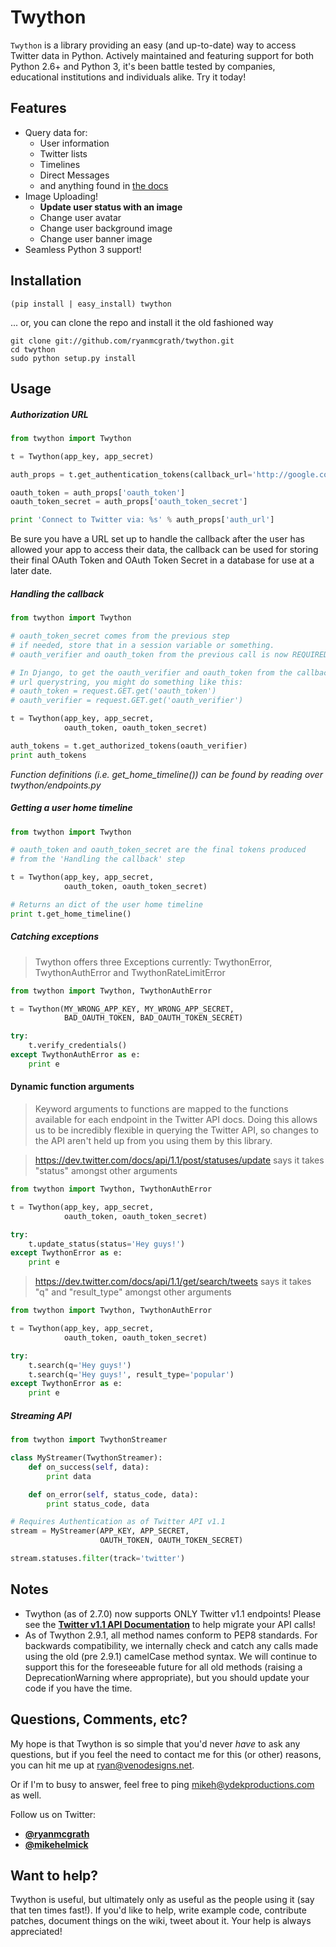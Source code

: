 Twython
=======

```Twython``` is a library providing an easy (and up-to-date) way to access Twitter data in Python. Actively maintained and featuring support for both Python 2.6+ and Python 3, it's been battle tested by companies, educational institutions and individuals alike. Try it today!

Features
--------

* Query data for:
   - User information
   - Twitter lists
   - Timelines
   - Direct Messages
   - and anything found in [the docs](https://dev.twitter.com/docs/api/1.1)
* Image Uploading!
   - **Update user status with an image**
   - Change user avatar
   - Change user background image
   - Change user banner image
* Seamless Python 3 support!

Installation
------------

    (pip install | easy_install) twython

... or, you can clone the repo and install it the old fashioned way

    git clone git://github.com/ryanmcgrath/twython.git
    cd twython
    sudo python setup.py install

Usage
-----

##### Authorization URL

```python
from twython import Twython

t = Twython(app_key, app_secret)

auth_props = t.get_authentication_tokens(callback_url='http://google.com')

oauth_token = auth_props['oauth_token']
oauth_token_secret = auth_props['oauth_token_secret']

print 'Connect to Twitter via: %s' % auth_props['auth_url']
```

Be sure you have a URL set up to handle the callback after the user has allowed your app to access their data, the callback can be used for storing their final OAuth Token and OAuth Token Secret in a database for use at a later date.

##### Handling the callback

```python
from twython import Twython

# oauth_token_secret comes from the previous step
# if needed, store that in a session variable or something.
# oauth_verifier and oauth_token from the previous call is now REQUIRED # to pass to get_authorized_tokens

# In Django, to get the oauth_verifier and oauth_token from the callback
# url querystring, you might do something like this:
# oauth_token = request.GET.get('oauth_token')
# oauth_verifier = request.GET.get('oauth_verifier')

t = Twython(app_key, app_secret,
            oauth_token, oauth_token_secret)

auth_tokens = t.get_authorized_tokens(oauth_verifier)
print auth_tokens
```

*Function definitions (i.e. get_home_timeline()) can be found by reading over twython/endpoints.py*

##### Getting a user home timeline

```python
from twython import Twython

# oauth_token and oauth_token_secret are the final tokens produced
# from the 'Handling the callback' step

t = Twython(app_key, app_secret,
            oauth_token, oauth_token_secret)

# Returns an dict of the user home timeline
print t.get_home_timeline()
```

##### Catching exceptions
> Twython offers three Exceptions currently: TwythonError, TwythonAuthError and TwythonRateLimitError

```python
from twython import Twython, TwythonAuthError

t = Twython(MY_WRONG_APP_KEY, MY_WRONG_APP_SECRET,
            BAD_OAUTH_TOKEN, BAD_OAUTH_TOKEN_SECRET)

try:
    t.verify_credentials()
except TwythonAuthError as e:
    print e
```

#### Dynamic function arguments
> Keyword arguments to functions are mapped to the functions available for each endpoint in the Twitter API docs. Doing this allows us to be incredibly flexible in querying the Twitter API, so changes to the API aren't held up from you using them by this library.

> https://dev.twitter.com/docs/api/1.1/post/statuses/update says it takes "status" amongst other arguments

```python
from twython import Twython, TwythonAuthError

t = Twython(app_key, app_secret,
            oauth_token, oauth_token_secret)

try:
    t.update_status(status='Hey guys!')
except TwythonError as e:
    print e
```

> https://dev.twitter.com/docs/api/1.1/get/search/tweets says it takes "q" and "result_type" amongst other arguments

```python
from twython import Twython, TwythonAuthError

t = Twython(app_key, app_secret,
            oauth_token, oauth_token_secret)

try:
    t.search(q='Hey guys!')
    t.search(q='Hey guys!', result_type='popular')
except TwythonError as e:
    print e
```

##### Streaming API

```python
from twython import TwythonStreamer

class MyStreamer(TwythonStreamer):
    def on_success(self, data):
        print data

    def on_error(self, status_code, data):
        print status_code, data

# Requires Authentication as of Twitter API v1.1
stream = MyStreamer(APP_KEY, APP_SECRET,
                    OAUTH_TOKEN, OAUTH_TOKEN_SECRET)

stream.statuses.filter(track='twitter')
```

Notes
-----
- Twython (as of 2.7.0) now supports ONLY Twitter v1.1 endpoints! Please see the **[Twitter v1.1 API Documentation](https://dev.twitter.com/docs/api/1.1)** to help migrate your API calls!
- As of Twython 2.9.1, all method names conform to PEP8 standards. For backwards compatibility, we internally check and catch any calls made using the old (pre 2.9.1) camelCase method syntax. We will continue to support this for the foreseeable future for all old methods (raising a DeprecationWarning where appropriate), but you should update your code if you have the time.

Questions, Comments, etc?
-------------------------
My hope is that Twython is so simple that you'd never *have* to ask any questions, but if you feel the need to contact me for this (or other) reasons, you can hit me up at ryan@venodesigns.net.

Or if I'm to busy to answer, feel free to ping mikeh@ydekproductions.com as well.

Follow us on Twitter:
* **[@ryanmcgrath](http://twitter.com/ryanmcgrath)**
* **[@mikehelmick](http://twitter.com/mikehelmick)**

Want to help?
-------------
Twython is useful, but ultimately only as useful as the people using it (say that ten times fast!). If you'd like to help, write example code, contribute patches, document things on the wiki, tweet about it. Your help is always appreciated!
